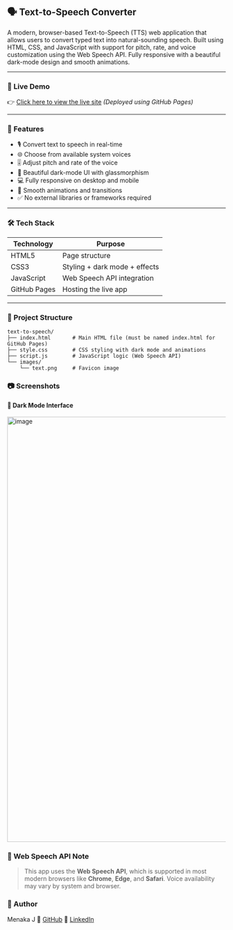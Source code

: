 ## 🗣️ Text-to-Speech Converter

A modern, browser-based Text-to-Speech (TTS) web application that allows users to convert typed text into natural-sounding speech. Built using HTML, CSS, and JavaScript with support for pitch, rate, and voice customization using the Web Speech API. Fully responsive with a beautiful dark-mode design and smooth animations.

---

### 🔗 Live Demo

👉 [Click here to view the live site](https://menaka-j.github.io/text-to-speech/)
*(Deployed using GitHub Pages)*

---

### 🚀 Features

* 🎙️ Convert text to speech in real-time
* 🌐 Choose from available system voices
* 🎚️ Adjust pitch and rate of the voice
* 🎨 Beautiful dark-mode UI with glassmorphism
* 💻 Fully responsive on desktop and mobile
* 🔁 Smooth animations and transitions
* ✅ No external libraries or frameworks required

---

### 🛠️ Tech Stack

| Technology   | Purpose                       |
| ------------ | ----------------------------- |
| HTML5        | Page structure                |
| CSS3         | Styling + dark mode + effects |
| JavaScript   | Web Speech API integration    |
| GitHub Pages | Hosting the live app          |

---

### 📁 Project Structure

```
text-to-speech/
├── index.html       # Main HTML file (must be named index.html for GitHub Pages)
├── style.css        # CSS styling with dark mode and animations
├── script.js        # JavaScript logic (Web Speech API)
└── images/
    └── text.png     # Favicon image
```



### 📷 Screenshots

#### 🌙 Dark Mode Interface

<img width="1919" height="981" alt="image" src="https://github.com/user-attachments/assets/f4ebae11-83f3-4791-a492-c07db2917ca3" />


### 📢 Web Speech API Note

> This app uses the **Web Speech API**, which is supported in most modern browsers like **Chrome**, **Edge**, and **Safari**. Voice availability may vary by system and browser.

 ### 🙌 Author

Menaka J
🔗 [GitHub](https://github.com/menaka-j)
💼 [LinkedIn](https://www.linkedin.com/in/menaka-raman-j/) 
